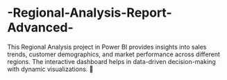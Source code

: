 # -Regional-Analysis-Report-Advanced-
This Regional Analysis project in Power BI provides insights into sales trends, customer demographics, and market performance across different regions. The interactive dashboard helps in data-driven decision-making with dynamic visualizations. 🚀
